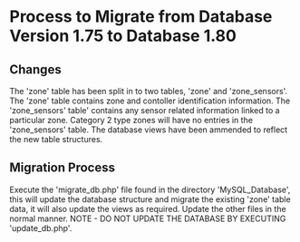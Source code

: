 # Process to Migrate from Database Version 1.75 to Database 1.80

## Changes
The 'zone' table has been split in to two tables, 'zone' and 'zone_sensors'.
The 'zone' table contains zone and contoller identification information.
The 'zone_sensors' table' contains any sensor related information linked to a particular zone. Category 2 type zones will have no entries in the 'zone_sensors' table.
The database views have been ammended to reflect the new table structures.

## Migration Process
Execute the 'migrate_db.php' file found in the directory 'MySQL_Database', this will update the database structure and migrate the existing 'zone' table data, it will also update the views as required.
Update the other files in the normal manner.
NOTE - DO NOT UPDATE THE DATABASE BY EXECUTING 'update_db.php'.
